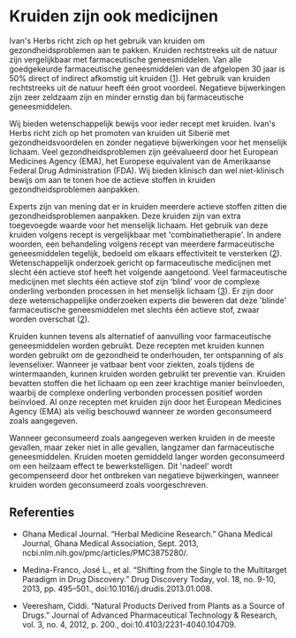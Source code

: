 # Kruiden zijn ook medicijnen

Ivan's Herbs richt zich op het gebruik van kruiden om gezondheidsproblemen aan te pakken. Kruiden rechtstreeks uit de natuur zijn vergelijkbaar met farmaceutische geneesmiddelen. Van alle goedgekeurde farmaceutische geneesmiddelen van de afgelopen 30 jaar is 50% direct of indirect afkomstig uit kruiden ([1]). Het gebruik van kruiden rechtstreeks uit de natuur heeft één groot voordeel. Negatieve bijwerkingen zijn zeer zeldzaam zijn en minder ernstig dan bij farmaceutische geneesmiddelen. 

Wij bieden wetenschappelijk bewijs voor ieder recept met kruiden. Ivan's Herbs richt zich op het promoten van kruiden uit Siberië met gezondheidsvoordelen en zonder negatieve bijwerkingen voor het menselijk lichaam. Veel gezondheidsproblemen zijn geëvalueerd door het European Medicines Agency (EMA), het Europese equivalent van de Amerikaanse Federal Drug Administration (FDA). Wij bieden klinisch dan wel niet-klinisch bewijs om aan te tonen hoe de actieve stoffen in kruiden gezondheidsproblemen aanpakken. 

Experts zijn van mening dat er in kruiden meerdere actieve stoffen zitten die gezondheidsproblemen aanpakken. Deze kruiden zijn van extra toegevoegde waarde voor het menselijk lichaam. Het gebruik van deze kruiden volgens recept is vergelijkbaar met 'combinatietherapie'. In andere woorden, een behandeling volgens recept van meerdere farmaceutische geneesmiddelen tegelijk, bedoeld om elkaars effectiviteit te versterken ([2]). Wetenschappelijk onderzoek gericht op farmaceutische medicijnen met slecht één actieve stof heeft het volgende aangetoond. Veel farmaceutische medicijnen met slechts één actieve stof zijn ‘blind’ voor de complexe onderling verbonden processen in het menselijk lichaam ([3]). Er zijn door deze wetenschappelijke onderzoeken experts die beweren dat deze 'blinde' farmaceutische geneesmiddelen met slechts één actieve stof, zwaar worden overschat ([2]). 

Kruiden kunnen tevens als alternatief of aanvulling voor farmaceutische geneesmiddelen worden gebruikt. Deze recepten met kruiden kunnen worden gebruikt om de gezondheid te onderhouden, ter ontspanning of als levenselixer. Wanneer je vatbaar bent voor ziekten, zoals tijdens de wintermaanden, kunnen kruiden worden gebruikt ter preventie van. Kruiden bevatten stoffen die het lichaam op een zeer krachtige manier beïnvloeden, waarbij de complexe onderling verbonden processen positief worden beïnvloed. Al onze recepten met kruiden zijn door het European Medicines Agency (EMA) als veilig beschouwd wanneer ze worden geconsumeerd zoals aangegeven. 

Wanneer geconsumeerd zoals aangegeven werken kruiden in de meeste gevallen, maar zeker niet in alle gevallen, langzamer dan farmaceutische geneesmiddelen. Kruiden moeten gemiddeld langer worden geconsumeerd om een heilzaam effect te bewerkstelligen. Dit 'nadeel' wordt gecompenseerd door het ontbreken van negatieve bijwerkingen, wanneer kruiden worden geconsumeerd zoals voorgeschreven. 

## Referenties

- Ghana Medical Journal. “Herbal Medicine Research.” Ghana Medical Journal, Ghana Medical Association, Sept. 2013, ncbi.nlm.nih.gov/pmc/articles/PMC3875280/.

- Medina-Franco, José L., et al. “Shifting from the Single to the Multitarget Paradigm in Drug Discovery.” Drug Discovery Today, vol. 18, no. 9-10, 2013, pp. 495–501., doi:10.1016/j.drudis.2013.01.008.

- Veeresham, Ciddi. “Natural Products Derived from Plants as a Source of Drugs.” Journal of Advanced Pharmaceutical Technology &amp; Research, vol. 3, no. 4, 2012, p. 200., doi:10.4103/2231-4040.104709.

[2]: https://www.ncbi.nlm.nih.gov/pmc/articles/PMC3875280/
[3]: https://www.ncbi.nlm.nih.gov/pmc/articles/PMC3642214/
[1]: https://www.ncbi.nlm.nih.gov/pmc/articles/PMC3560124/




